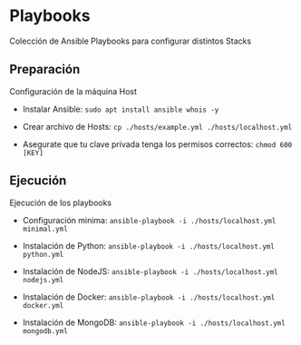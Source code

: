 # Playbooks

Colección de Ansible Playbooks para configurar distintos Stacks

## Preparación

Configuración de la máquina Host

- Instalar Ansible: `sudo apt install ansible whois -y`

- Crear archivo de Hosts: `cp ./hosts/example.yml ./hosts/localhost.yml`

- Asegurate que tu clave privada tenga los permisos correctos: `chmod 600 [KEY]`

## Ejecución

Ejecución de los playbooks

- Configuración minima: `ansible-playbook -i ./hosts/localhost.yml minimal.yml`

- Instalación de Python: `ansible-playbook -i ./hosts/localhost.yml python.yml`

- Instalación de NodeJS: `ansible-playbook -i ./hosts/localhost.yml nodejs.yml`

- Instalación de Docker: `ansible-playbook -i ./hosts/localhost.yml docker.yml`

- Instalación de MongoDB: `ansible-playbook -i ./hosts/localhost.yml mongodb.yml`
